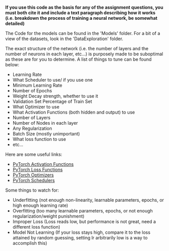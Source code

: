 **If you use this code as the basis for any of the assignment questions, you must both cite it and include a text paragraph describing how it works (i.e. breakdown the process of training a neural network, be somewhat detailed)**

The Code for the models can be found in the 'Models' folder. For a bit of a view of the datasets, look in the 'DataExploration' folder.

The exact structure of the network (i.e. the number of layers and the number of neurons in each layer, etc...) is purposely made to be suboptimal as these are for you to determine. A list of things to tune can be found below: 

* Learning Rate
* What Scheduler to use/ if you use one
* Minimum Learning Rate
* Number of Epochs
* Weight Decay strength, whether to use it
* Validation Set Percentage of Train Set
* What Optimizer to use
* What Activation Functions (both hidden and output) to use
* Number of Layers
* Number of Nodes in each layer
* Any Regularization
* Batch Size (mostly unimportant)
* What loss function to use
* etc...

Here are some useful links:

- [PyTorch Activation Functions](https://pytorch.org/docs/stable/nn.html#non-linear-activations-weighted-sum-nonlinearity)
- [PyTorch Loss Functions](https://pytorch.org/docs/stable/nn.html#loss-functions)
- [PyTorch Optimizers](https://pytorch.org/docs/stable/optim.html#algorithms)
- [PyTorch Schedulers](https://pytorch.org/docs/stable/optim.html#how-to-adjust-learning-rate)

Some things to watch for:

- Underfitting (not enough non-linearity, learnable parameters, epochs, or high enough learning rate)
- Overfitting (too many learnable parameters, epochs, or not enough regularization/weight punishment)
- Improper Loss (Loss reads low, but performance is not great, need a different loss function)
- Model Not Learning (If your loss stays high, compare it to the loss attained by random guessing, setting lr arbitrarily low is a way to accomplish this)

